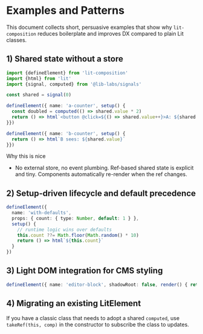 # Examples and Patterns

This document collects short, persuasive examples that show why `lit-composition` reduces boilerplate and improves
DX compared to plain Lit classes.

## 1) Shared state without a store

```ts
import {defineElement} from 'lit-composition'
import {html} from 'lit'
import {signal, computed} from '@lib-labs/signals'

const shared = signal(0)

defineElement({ name: 'a-counter', setup() {
  const doubled = computed(() => shared.value * 2)
  return () => html`<button @click=${() => shared.value++}>A: ${shared.value} → ${doubled.value}</button>`
}})

defineElement({ name: 'b-counter', setup() {
  return () => html`B sees: ${shared.value}`
}})
```

Why this is nice

- No external store, no event plumbing. Ref-based shared state is explicit and tiny. Components automatically
  re-render when the ref changes.

## 2) Setup-driven lifecycle and default precedence

```ts
defineElement({
  name: 'with-defaults',
  props: { count: { type: Number, default: 1 } },
  setup() {
    // runtime logic wins over defaults
    this.count ??= Math.floor(Math.random() * 10)
    return () => html`${this.count}`
  }
})
```

## 3) Light DOM integration for CMS styling

```ts
defineElement({ name: 'editor-block', shadowRoot: false, render() { return html`<slot></slot>` } })
```

## 4) Migrating an existing LitElement

If you have a classic class that needs to adopt a shared `computed`, use `takeRef(this, comp)` in the constructor to
subscribe the class to updates.
